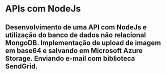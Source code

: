 # APIs com NodeJs

## Desenvolvimento de uma API com NodeJs e utilização do banco de dados não relacional MongoDB. Implementação de upload de imagem em base64 e salvando em Microsoft Azure Storage. Enviando e-mail com biblioteca SendGrid.
